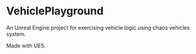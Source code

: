 # VehiclePlayground

An Unreal Engine project for exercising vehicle logic using chaos vehicles system.

Made with UE5.
